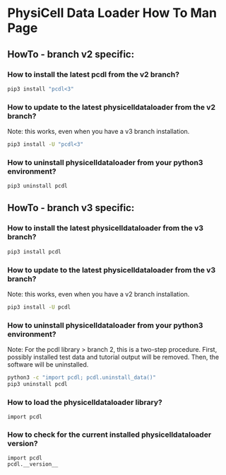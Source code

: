 # PhysiCell Data Loader How To Man Page


## HowTo - branch v2 specific:

### How to install the latest pcdl from the v2 branch?
```bash
pip3 install "pcdl<3"
```

### How to update to the latest physicelldataloader from the v2 branch?
Note: this works, even when you have a v3 branch installation.
```bash
pip3 install -U "pcdl<3"
```
### How to uninstall physicelldataloader from your python3 environment?
```bash
pip3 uninstall pcdl
```


## HowTo - branch v3 specific:

### How to install the latest physicelldataloader from the v3 branch?
```bash
pip3 install pcdl
```

### How to update to the latest physicelldataloader from the v3 branch?
Note: this works, even when you have a v2 branch installation.
```bash
pip3 install -U pcdl
```

### How to uninstall physicelldataloader from your python3 environment?
Note: For the pcdl library > branch 2, this is a two-step procedure.
First, possibly installed test data and tutorial output will be removed.
Then, the software will be uninstalled.
```bash
python3 -c "import pcdl; pcdl.uninstall_data()"
pip3 uninstall pcdl
```


### How to load the physicelldataloader library?
```python3
import pcdl
```

### How to check for the current installed physicelldataloader version?
```python3
import pcdl
pcdl.__version__
```
